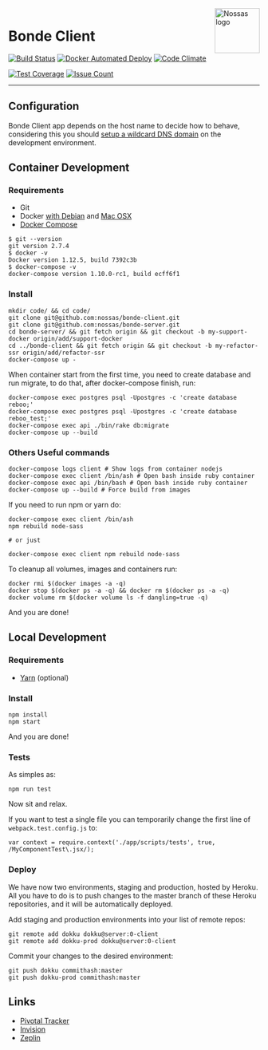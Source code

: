 <img src="https://avatars2.githubusercontent.com/u/1479357?v=3&s=250" alt="Nossas logo" title="Nossas" align="right" height="90" width="90"/>

# Bonde Client

[![Build Status][circleimg]][circle]
[![Docker Automated Deploy][dockerautoimg]][circle]
[![Code Climate](https://codeclimate.com/github/nossas/bonde-client/badges/gpa.svg)](https://codeclimate.com/github/nossas/bonde-client)

[![Test Coverage](https://codeclimate.com/github/nossas/bonde-client/badges/coverage.svg)](https://codeclimate.com/github/nossas/bonde-client/coverage)
[![Issue Count](https://codeclimate.com/github/nossas/bonde-client/badges/issue_count.svg)](https://codeclimate.com/github/nossas/bonde-client)

---

## Configuration
Bonde Client app depends on the host name to decide how to behave, considering this you should [setup a wildcard DNS domain](http://asciithoughts.com/posts/2014/02/23/setting-up-a-wildcard-dns-domain-on-mac-os-x/) on the development environment.

## Container Development

### Requirements

* Git
* Docker [with Debian](https://docs.docker.com/engine/installation/linux/debian/) and [Mac OSX](https://www.docker.com/products/docker#/mac)
* [Docker Compose](https://docs.docker.com/compose/install/)

```
$ git --version
git version 2.7.4
$ docker -v
Docker version 1.12.5, build 7392c3b
$ docker-compose -v
docker-compose version 1.10.0-rc1, build ecff6f1
```

### Install
```
mkdir code/ && cd code/
git clone git@github.com:nossas/bonde-client.git
git clone git@github.com:nossas/bonde-server.git
cd bonde-server/ && git fetch origin && git checkout -b my-support-docker origin/add/support-docker
cd ../bonde-client && git fetch origin && git checkout -b my-refactor-ssr origin/add/refactor-ssr
docker-compose up -
```

When container start from the first time, you need to create database and run migrate, to do that, after docker-compose finish, run:

```
docker-compose exec postgres psql -Upostgres -c 'create database reboo;'
docker-compose exec postgres psql -Upostgres -c 'create database reboo_test;'
docker-compose exec api ./bin/rake db:migrate
docker-compose up --build
```

### Others Useful commands

```
docker-compose logs client # Show logs from container nodejs
docker-compose exec client /bin/ash # Open bash inside ruby container
docker-compose exec api /bin/bash # Open bash inside ruby container
docker-compose up --build # Force build from images
```

If you need to run npm or yarn do:

```
docker-compose exec client /bin/ash
npm rebuild node-sass

# or just

docker-compose exec client npm rebuild node-sass
```

To cleanup all volumes, images and containers run:

```
docker rmi $(docker images -a -q)
docker stop $(docker ps -a -q) && docker rm $(docker ps -a -q)
docker volume rm $(docker volume ls -f dangling=true -q)
```

And you are done!

## Local Development

### Requirements

* [Yarn](https://yarnpkg.com/) (optional)

### Install
```
npm install
npm start
```
And you are done!

### Tests
As simples as:
```
npm run test
```
Now sit and relax.

If you want to test a single file you can temporarily change the first line of `webpack.test.config.js` to:

```
var context = require.context('./app/scripts/tests', true, /MyComponentTest\.jsx/);
```

### Deploy
We have now two environments, staging and production, hosted by Heroku. All you have to do is to push changes to the master branch of these Heroku repositories, and it will be automatically deployed.

Add staging and production environments into your list of remote repos:
```
git remote add dokku dokku@server:0-client
git remote add dokku-prod dokku@server:0-client
```

Commit your changes to the desired environment:
```
git push dokku commithash:master
git push dokku-prod commithash:master
```

## Links
- [Pivotal Tracker](https://www.pivotaltracker.com/n/projects/888220)
- [Invision](https://projects.invisionapp.com/share/763UO3YDT#/screens)
- [Zeplin](https://app.zeplin.io/project.html#pid=55d1d57e14a5317a0e909551)

[circleimg]: https://img.shields.io/circleci/project/nossas/bonde-client.svg?style=flat-square
[circle]: https://circleci.com/gh/nossas/bonde-client
[dockerautoimg]: https://img.shields.io/badge/dokku-auto%20deploy-blue.svg?style=flat-square
